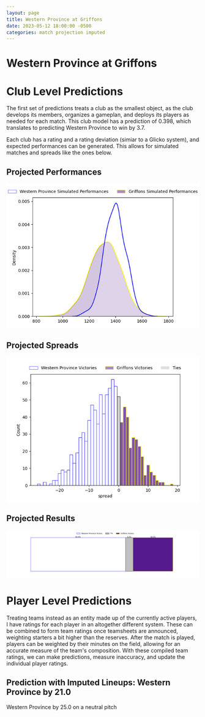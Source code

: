 ```yaml
---  
layout: page  
title: Western Province at Griffons  
date: 2023-05-12 18:00:00 -0500  
categories: match projection imputed  
---
```

# Western Province at Griffons

# Club Level Predictions


The first set of predictions treats a club as the smallest object, as the club develops its members, organizes a gameplan, and deploys its players as needed for each match. This club model has a prediction of 0.398, which translates to predicting Western Province to win by 3.7.

Each club has a rating and a rating deviation (simiar to a Glicko system), and expected performances can be generated. This allows for simulated matches and spreads like the ones below.
## Projected Performances


![Projected Performances](plots/performances_2023-05-12-Griffons-WesternProvince.png)
## Projected Spreads


![Projected Spreads](plots/spreads_2023-05-12-Griffons-WesternProvince.png)
## Projected Results


![Projected Results](plots/resultbar_2023-05-12-Griffons-WesternProvince.png)
# Player Level Predictions


Treating teams instead as an entity made up of the currently active players, I have ratings for each player in an altogether different system. These can be combined to form team ratings once teamsheets are announced, weighting starters a bit higher than the reserves. After the match is played, players can be weighted by their minutes on the field, allowing for an accurate measure of the team's composition. With these compiled team ratings, we can make predictions, measure inaccuracy, and update the individual player ratings.
## Prediction with Imputed Lineups: Western Province by 21.0


Western Province by 25.0 on a neutral pitch

